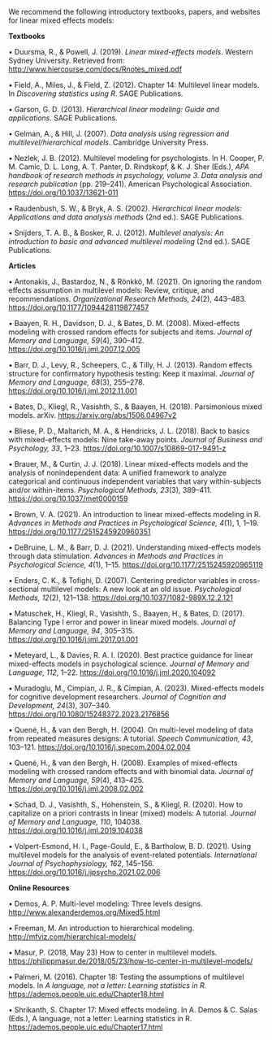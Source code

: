 We recommend the following introductory textbooks, papers, and websites for linear mixed effects models:


**Textbooks**

•	Duursma, R., & Powell, J. (2019). _Linear mixed-effects models_. Western Sydney University. Retrieved from: http://www.hiercourse.com/docs/Rnotes_mixed.pdf

•	Field, A., Miles, J., & Field, Z. (2012). Chapter 14: Multilevel linear models. In _Discovering statistics using R_. SAGE Publications.

•	Garson, G. D. (2013). _Hierarchical linear modeling: Guide and applications_. SAGE Publications.

•	Gelman, A., & Hill, J. (2007). _Data analysis using regression and multilevel/hierarchical models_. Cambridge University Press.

•	Nezlek, J. B. (2012). Multilevel modeling for psychologists. In H. Cooper, P. M. Camic, D. L. Long, A. T. Panter, D. Rindskopf, & K. J. Sher (Eds.), _APA handbook of research methods in psychology, volume 3. Data analysis and research publication_ (pp. 219–241). American Psychological Association. https://doi.org/10.1037/13621-011

•	Raudenbush, S. W., & Bryk, A. S. (2002). _Hierarchical linear models: Applications and data analysis methods_ (2nd ed.). SAGE Publications.

•	Snijders, T. A. B., & Bosker, R. J. (2012). _Multilevel analysis: An introduction to basic and advanced multilevel modeling_ (2nd ed.). SAGE Publications.


**Articles**

•	Antonakis, J., Bastardoz, N., & Rönkkö, M. (2021). On ignoring the random effects assumption in multilevel models: Review, critique, and recommendations. _Organizational Research Methods, 24_(2), 443–483. https://doi.org/10.1177/1094428119877457

•	Baayen, R. H., Davidson, D. J., & Bates, D. M. (2008). Mixed-effects modeling with crossed random effects for subjects and items. _Journal of Memory and Language, 59_(4), 390–412. https://doi.org/10.1016/j.jml.2007.12.005

•	Barr, D. J., Levy, R., Scheepers, C., & Tilly, H. J. (2013). Random effects structure for confirmatory hypothesis testing: Keep it maximal. _Journal of Memory and Language, 68_(3), 255–278. https://doi.org/10.1016/j.jml.2012.11.001

•	Bates, D., Kliegl, R., Vasishth, S., & Baayen, H. (2018). Parsimonious mixed models. arXiv. https://arxiv.org/abs/1506.04967v2

•	Bliese, P. D., Maltarich, M. A., & Hendricks, J. L. (2018). Back to basics with mixed-effects models: Nine take-away points. _Journal of Business and Psychology, 33_, 1–23. https://doi.org/10.1007/s10869-017-9491-z

•	Brauer, M., & Curtin, J. J. (2018). Linear mixed-effects models and the analysis of nonindependent data: A unified framework to analyze categorical and continuous independent variables that vary within-subjects and/or within-items. _Psychological Methods, 23_(3), 389–411. https://doi.org/10.1037/met0000159

•	Brown, V. A. (2021). An introduction to linear mixed-effects modeling in R. _Advances in Methods and Practices in Psychological Science, 4_(1), 1, 1–19. https://doi.org/10.1177/2515245920960351 

•	DeBruine, L. M., & Barr, D. J. (2021). Understanding mixed-effects models through data stimulation. _Advances in Methods and Practices in Psychological Science, 4_(1), 1–15. https://doi.org/10.1177/2515245920965119

•	Enders, C. K., & Tofighi, D. (2007). Centering predictor variables in cross-sectional multilevel models: A new look at an old issue. _Psychological Methods, 12_(2), 121–138. https://doi.org/10.1037/1082-989X.12.2.121

•	Matuschek, H., Kliegl, R., Vasishth, S., Baayen, H., & Bates, D. (2017). Balancing Type I error
and power in linear mixed models. _Journal of Memory and Language, 94_, 305–315. https://doi.org/10.1016/j.jml.2017.01.001

•	Meteyard, L., & Davies, R. A. I. (2020). Best practice guidance for linear mixed-effects models in psychological science. _Journal of Memory and Language, 112_, 1–22. https://doi.org/10.1016/j.jml.2020.104092

•	Muradoglu, M., Cimpian, J. R., & Cimpian, A. (2023). Mixed-effects models for cognitive development researchers. _Journal of Cognition and Development, 24_(3), 307–340. https://doi.org/10.1080/15248372.2023.2176856

•	Quené, H., & van den Bergh, H. (2004). On multi-level modeling of data from repeated measures designs: A tutorial. _Speech Communication, 43_, 103–121. https://doi.org/10.1016/j.specom.2004.02.004

•	Quené, H., & van den Bergh, H. (2008). Examples of mixed-effects modeling with crossed random effects and with binomial data. _Journal of Memory and Language, 59_(4), 413–425. https://doi.org/10.1016/j.jml.2008.02.002

•	Schad, D. J., Vasishth, S., Hohenstein, S., & Kliegl, R. (2020). How to capitalize on a priori contrasts in linear (mixed) models: A tutorial. _Journal of Memory and Language, 110_, 104038. https://doi.org/10.1016/j.jml.2019.104038

•	Volpert-Esmond, H. I., Page-Gould, E., & Bartholow, B. D. (2021). Using multilevel models for the analysis of event-related potentials. _International Journal of Psychophysiology, 162_, 145–156. https://doi.org/10.1016/j.ijpsycho.2021.02.006


**Online Resources**

•	Demos, A. P. Multi-level modeling: Three levels designs. http://www.alexanderdemos.org/Mixed5.html

•	Freeman, M. An introduction to hierarchical modeling. http://mfviz.com/hierarchical-models/

•	Masur, P. (2018, May 23) How to center in multilevel models. https://philippmasur.de/2018/05/23/how-to-center-in-multilevel-models/

• Palmeri, M. (2016). Chapter 18: Testing the assumptions of multilevel models. In _A language, not a letter: Learning statistics in R._ https://ademos.people.uic.edu/Chapter18.html

•	Shrikanth, S. Chapter 17: Mixed effects modeling. In A. Demos & C. Salas (Eds.), A language, not a letter: Learning statistics in R. https://ademos.people.uic.edu/Chapter17.html
